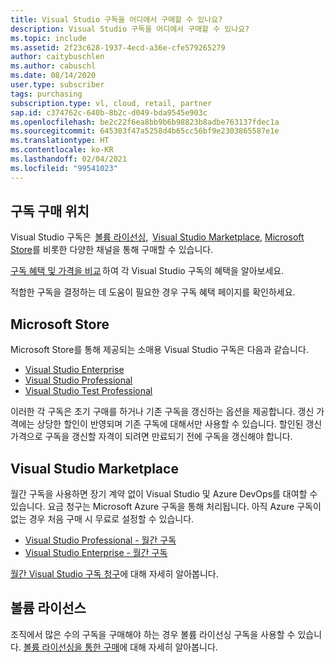 ```yaml
---
title: Visual Studio 구독을 어디에서 구매할 수 있나요?
description: Visual Studio 구독을 어디에서 구매할 수 있나요?
ms.topic: include
ms.assetid: 2f23c628-1937-4ecd-a36e-cfe579265279
author: caitybuschlen
ms.author: cabuschl
ms.date: 08/14/2020
user.type: subscriber
tags: purchasing
subscription.type: vl, cloud, retail, partner
sap.id: c374762c-640b-8b2c-d049-bda9545e903c
ms.openlocfilehash: be2c22f6ea8bb9b6b98823b8adbe763137fdec1a
ms.sourcegitcommit: 645303f47a5258d4b65cc56bf9e2303865587e1e
ms.translationtype: HT
ms.contentlocale: ko-KR
ms.lasthandoff: 02/04/2021
ms.locfileid: "99541023"
---
```

## <a name="where-to-purchase-subscriptions"></a>구독 구매 위치 

Visual Studio 구독은  [볼륨 라이선싱](https://www.microsoft.com/licensing/default),  [Visual Studio Marketplace](https://marketplace.visualstudio.com/subscriptions), [Microsoft Store](https://www.microsoft.com/store/collections/visualstudio)를 비롯한 다양한 채널을 통해 구매할 수 있습니다.  

[구독 혜택 및 가격을 비교](https://visualstudio.microsoft.com/vs/pricing/) 하여 각 Visual Studio 구독의 혜택을 알아보세요. 

적합한 구독을 결정하는 데 도움이 필요한 경우 구독 혜택 페이지를 확인하세요.   

## <a name="microsoft-store"></a>Microsoft Store 

Microsoft Store를 통해 제공되는 소매용 Visual Studio 구독은 다음과 같습니다. 

* [Visual Studio Enterprise](https://www.microsoft.com/p/visual-studio-enterprise-subscription/dg7gmgf0dst4?activetab=pivot%3aoverviewtab)
* [Visual Studio Professional](https://www.microsoft.com/p/visual-studio-professional-subscription/dg7gmgf0dst3?activetab=pivot%3aoverviewtab)
* [Visual Studio Test Professional](https://www.microsoft.com/p/visual-studio-test-professional-subscription/dg7gmgf0dst6?activetab=pivot%3aoverviewtab) 

이러한 각 구독은 초기 구매를 하거나 기존 구독을 갱신하는 옵션을 제공합니다. 갱신 가격에는 상당한 할인이 반영되며 기존 구독에 대해서만 사용할 수 있습니다. 할인된 갱신 가격으로 구독을 갱신할 자격이 되려면 만료되기 전에 구독을 갱신해야 합니다. 

## <a name="visual-studio-marketplace"></a>Visual Studio Marketplace 

월간 구독을 사용하면 장기 계약 없이 Visual Studio 및 Azure DevOps를 대여할 수 있습니다. 요금 청구는 Microsoft Azure 구독을 통해 처리됩니다. 아직 Azure 구독이 없는 경우 처음 구매 시 무료로 설정할 수 있습니다.  

* [Visual Studio Professional - 월간 구독](https://marketplace.visualstudio.com/items?itemName=ms.vs-professional-monthly) 
* [Visual Studio Enterprise - 월간 구독](https://marketplace.visualstudio.com/items?itemName=ms.vs-enterprise-monthly) 

[월간 Visual Studio 구독 청구](https://docs.microsoft.com/visualstudio/subscriptions/vscloud-billing-faq)에 대해 자세히 알아봅니다. 

## <a name="volume-licensing"></a>볼륨 라이선스 

조직에서 많은 수의 구독을 구매해야 하는 경우 볼륨 라이선싱 구독을 사용할 수 있습니다. [볼륨 라이선싱을 통한 구매](https://www.microsoft.com/licensing/how-to-buy/how-to-buy)에 대해 자세히 알아봅니다.